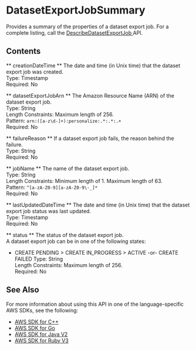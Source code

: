 # DatasetExportJobSummary<a name="API_DatasetExportJobSummary"></a>

Provides a summary of the properties of a dataset export job\. For a complete listing, call the [ DescribeDatasetExportJob ](API_DescribeDatasetExportJob.md) API\.

## Contents<a name="API_DatasetExportJobSummary_Contents"></a>

 ** creationDateTime **   <a name="personalize-Type-DatasetExportJobSummary-creationDateTime"></a>
The date and time \(in Unix time\) that the dataset export job was created\.  
Type: Timestamp  
Required: No

 ** datasetExportJobArn **   <a name="personalize-Type-DatasetExportJobSummary-datasetExportJobArn"></a>
The Amazon Resource Name \(ARN\) of the dataset export job\.  
Type: String  
Length Constraints: Maximum length of 256\.  
Pattern: `arn:([a-z\d-]+):personalize:.*:.*:.+`   
Required: No

 ** failureReason **   <a name="personalize-Type-DatasetExportJobSummary-failureReason"></a>
If a dataset export job fails, the reason behind the failure\.  
Type: String  
Required: No

 ** jobName **   <a name="personalize-Type-DatasetExportJobSummary-jobName"></a>
The name of the dataset export job\.  
Type: String  
Length Constraints: Minimum length of 1\. Maximum length of 63\.  
Pattern: `^[a-zA-Z0-9][a-zA-Z0-9\-_]*`   
Required: No

 ** lastUpdatedDateTime **   <a name="personalize-Type-DatasetExportJobSummary-lastUpdatedDateTime"></a>
The date and time \(in Unix time\) that the dataset export job status was last updated\.  
Type: Timestamp  
Required: No

 ** status **   <a name="personalize-Type-DatasetExportJobSummary-status"></a>
The status of the dataset export job\.  
A dataset export job can be in one of the following states:  
+ CREATE PENDING > CREATE IN\_PROGRESS > ACTIVE \-or\- CREATE FAILED
Type: String  
Length Constraints: Maximum length of 256\.  
Required: No

## See Also<a name="API_DatasetExportJobSummary_SeeAlso"></a>

For more information about using this API in one of the language\-specific AWS SDKs, see the following:
+  [ AWS SDK for C\+\+](https://docs.aws.amazon.com/goto/SdkForCpp/personalize-2018-05-22/DatasetExportJobSummary) 
+  [ AWS SDK for Go](https://docs.aws.amazon.com/goto/SdkForGoV1/personalize-2018-05-22/DatasetExportJobSummary) 
+  [ AWS SDK for Java V2](https://docs.aws.amazon.com/goto/SdkForJavaV2/personalize-2018-05-22/DatasetExportJobSummary) 
+  [ AWS SDK for Ruby V3](https://docs.aws.amazon.com/goto/SdkForRubyV3/personalize-2018-05-22/DatasetExportJobSummary) 